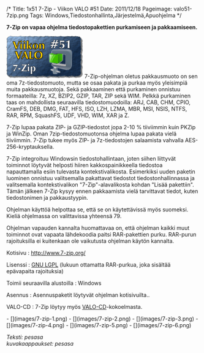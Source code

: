 /*
Title: 1x51 7-Zip - Viikon VALO #51
Date: 2011/12/18
Pageimage: valo51-7zip.png
Tags: Windows,Tiedostonhallinta,Järjestelmä,Apuohjelma
*/

**7-Zip on vapaa ohjelma tiedostopakettien purkamiseen ja
pakkaamiseen.**

![](images/valo51-7zip.png "fig:valo51-7zip.png") 7-Zip-ohjelman oletus
pakkausmuoto on sen oma 7z-tiedostomuoto, mutta se osaa pakata ja purkaa
myös yleisimpiä muita pakkausmuotoja. Sekä pakkaaminen että purkaminen
onnistuu formaateilla: 7z, XZ, BZIP2, GZIP, TAR, ZIP sekä WIM. Pelkkä
purkaminen taas on mahdollista seuraavilla tiedostomuodoilla: ARJ, CAB,
CHM, CPIO, CramFS, DEB, DMG, FAT, HFS, ISO, LZH, LZMA, MBR, MSI, NSIS,
NTFS, RAR, RPM, SquashFS, UDF, VHD, WIM, XAR ja Z.

7-Zip lupaa pakata ZIP- ja GZIP-tiedostot jopa 2-10 % tiiviimmin kuin
PKZip ja WinZip. Oman 7zip-tiedostomuotonsa ohjelma lupaa pakata vielä
tiiviimmin. 7-Zip tukee myös ZIP- ja 7z-tiedostojen salaamista vahvalla
AES-256-kryptauksella.

7-Zip integroituu Windowsin tiedostohallintaan, joten siihen liittyvät
toiminnot löytyvät helposti hiiren kakkospainikkeella tiedostoa
napauttamalla esiin tulevasta kontekstivalikosta. Esimerkiksi uuden
paketin luominen onnistuu valitsemalla pakattavat tiedostot
tiedostonhallinnassa ja valitsemalla kontekstivalikon
"7-Zip"-alavalikosta kohdan "Lisää pakettiin". Tämän jälkeen 7-Zip kysyy
ennen pakkaamista vielä tarvittavat tiedot, kuten tiedostonimen ja
pakkaustyypin.

Ohjelman käyttöä helpottaa se, että se on käytettävissä myös suomeksi.
Kieliä ohjelmassa on valittavissa yhteensä 79.

Ohjelman vapauden kannalta huomattavaa on, että ohjelman kaikki muut
toiminnot ovat vapaata lähdekoodia paitsi RAR-pakettien purku. RAR-purun
rajoituksilla ei kuitenkaan ole vaikutusta ohjelman käytön kannalta.

Kotisivu
:   <http://www.7-zip.org/>

Lisenssi
:   [GNU LGPL](GNU_LGPL) (lukuun ottamatta RAR-purkua, joka
    sisältää epävapaita rajoituksia)

Toimii seuraavilla alustoilla
:   Windows

Asennus
:   Asennuspaketit löytyvät ohjelman kotisivuilta..

VALO-CD
:   7-Zip löytyy myös
    [VALO-CD](http://www.valo-cd.fi/ilmainen_7zip)-kokoelmasta.

<div class="psgallery" markdown="1">
-   [](images/7-zip-1.png)
-   [](images/7-zip-2.png)
-   [](images/7-zip-3.png)
-   [](images/7-zip-4.png)
-   [](images/7-zip-5.png)
-   [](images/7-zip-6.png)
</div>

*Teksti: pesasa* <br />
*kuvakaappaukset: pesasa*
